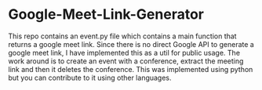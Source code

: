 # Google-Meet-Link-Generator
This repo contains an event.py file which contains a main function that returns a google meet link. Since there is no direct Google API to generate a google meet link, I have implemented this as a util for public usage. The work around is to create an event with a conference, extract the meeting link and then it deletes the conference. This was implemented using python but you can contribute to it using other languages.
